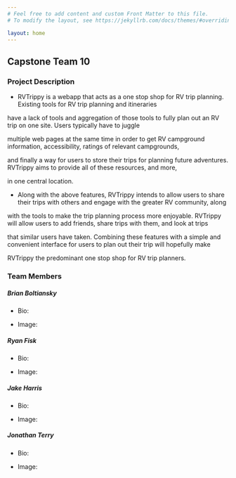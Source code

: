 ```yaml
---
# Feel free to add content and custom Front Matter to this file.
# To modify the layout, see https://jekyllrb.com/docs/themes/#overriding-theme-defaults

layout: home
---
```


## Capstone Team 10
### Project Description

* RVTrippy is a webapp that acts as a one stop shop for RV trip planning. Existing tools for RV trip planning and itineraries

have a lack of tools and aggregation of those tools to fully plan out an RV trip on one site. Users typically have to juggle

multiple web pages at the same time in order to get RV campground information, accessibility, ratings of relevant campgrounds,

and finally a way for users to store their trips for planning future adventures. RVTrippy aims to provide all of these resources, and more,

in one central location.


* Along with the above features, RVTrippy intends to allow users to share their trips with others and engage with the greater RV community, along 

with the tools to make the trip planning process more enjoyable. RVTrippy will allow users to add friends, share trips with them, and look at trips

that similar users have taken. Combining these features with a simple and convenient interface for users to plan out their trip will hopefully make 

RVTrippy the predominant one stop shop for RV trip planners.

### Team Members

##### Brian Boltiansky

* Bio: 

* Image:

##### Ryan Fisk

* Bio:

* Image: 

##### Jake Harris

* Bio:

* Image: 

##### Jonathan Terry

* Bio:

* Image: 